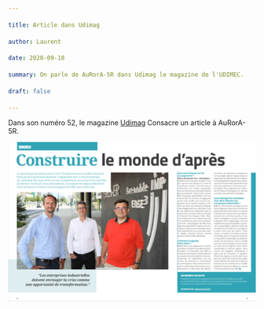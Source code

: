 ```yaml
---

title: Article dans Udimag

author: Laurent

date: 2020-09-10

summary: On parle de AuRorA-5R dans Udimag le magazine de l'UDIMEC.

draft: false

---
```


Dans son numéro 52, le magazine [Udimag](https://www.google.com/url?q=https://www.udimec.fr/sites/default/files/udimag_52_planche_bd.pdf&sa=D&ust=1611312492217000&usg=AOvVaw3k4WC_aWiOM8f5D9IGgtEv) Consacre un article à AuRorA-5R.

![](images/image1.png)

